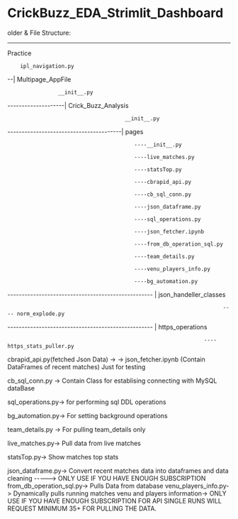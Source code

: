# CrickBuzz_EDA_Strimlit_Dashboard

older & File Structure:
************************
Practice

        ipl_navigation.py
        
--| Multipage_AppFile

                    __init__.py
                    
--------------------| Crick_Buzz_Analysis

                                         __init__.py
                                         
----------------------------------------| pages

                                            ----__init__.py
                                            
                                            ----live_matches.py
                                            
                                            ----statsTop.py
                                            
                                            ----cbrapid_api.py
                                            
                                            ----cb_sql_conn.py
                                            
                                            ----json_dataframe.py
                                            
                                            ----sql_operations.py
                                            
                                            ----json_fetcher.ipynb
                                            
                                            ----from_db_operation_sql.py
                                            
                                            ----team_details.py
                                            
                                            ----venu_players_info.py
                                            
                                            ----bg_automation.py
                                            
                                                
--------------------------------------------------- | json_handeller_classes

                                                                        ---- norm_explode.py
                                                                        
--------------------------------------------------- | https_operations

                                                                  ---- https_stats_puller.py
                                                                  

cbrapid_api.py(fetched Json Data) -> 
-> json_fetcher.ipynb (Contain DataFrames of recent matches) Just for testing

cb_sql_conn.py -> Contain Class for establising connecting with MySQL dataBase

sql_operations.py-> for performing sql DDL operations

bg_automation.py-> For setting background operations

team_details.py -> For pulling team_details only

live_matches.py-> Pull data from live matches

statsTop.py-> Show matches top stats

json_dataframe.py-> Convert recent matches data into dataframes and data cleaning -----> ONLY USE IF YOU HAVE ENOUGH SUBSCRIPTION
from_db_operation_sql.py-> Pulls Data from database
venu_players_info.py-> Dynamically pulls running matches venu and players information-> ONLY USE IF YOU HAVE ENOUGH SUBSCRIPTION FOR API 
SINGLE RUNS WILL REQUEST MINIMUM 35+ FOR PULLING THE DATA.
